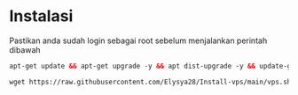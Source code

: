 # Instalasi
Pastikan anda sudah login sebagai root sebelum menjalankan perintah dibawah
  ```html
 apt-get update && apt-get upgrade -y && apt dist-upgrade -y && update-grub && reboot
 ```
 ```html
 wget https://raw.githubusercontent.com/Elysya28/Install-vps/main/vps.sh && chmod +x vps.sh && ./vps.sh
 ```

